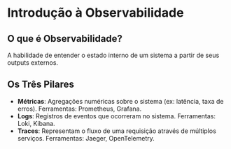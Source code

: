 # Introdução à Observabilidade

## O que é Observabilidade?
A habilidade de entender o estado interno de um sistema a partir de seus outputs externos.

## Os Três Pilares
-   **Métricas**: Agregações numéricas sobre o sistema (ex: latência, taxa de erros). Ferramentas: Prometheus, Grafana.
-   **Logs**: Registros de eventos que ocorreram no sistema. Ferramentas: Loki, Kibana.
-   **Traces**: Representam o fluxo de uma requisição através de múltiplos serviços. Ferramentas: Jaeger, OpenTelemetry.